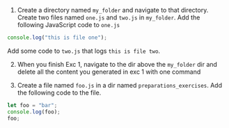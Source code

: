 1. Create a directory named `my_folder` and navigate to that directory. Create two files named `one.js` and `two.js` in `my_folder`. Add the following JavaScript code to `one.js`

```JavaScript
console.log("this is file one");
```

Add some code to `two.js` that logs `this is file two`.

2. When you finish Exc 1, navigate to the dir above the `my_folder` dir and delete all the content you generated in exc 1 with one command

3. Create a file named `foo.js` in a dir named `preparations_exercises`. Add the following code to the file.

```JavaScript
let foo = "bar";
console.log(foo);
foo;
```
